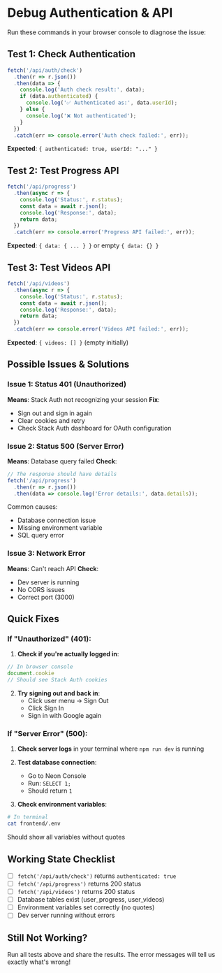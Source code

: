 # Debug Authentication & API

Run these commands in your browser console to diagnose the issue:

## Test 1: Check Authentication

```javascript
fetch('/api/auth/check')
  .then(r => r.json())
  .then(data => {
    console.log('Auth check result:', data);
    if (data.authenticated) {
      console.log('✅ Authenticated as:', data.userId);
    } else {
      console.log('❌ Not authenticated');
    }
  })
  .catch(err => console.error('Auth check failed:', err));
```

**Expected**: `{ authenticated: true, userId: "..." }`

## Test 2: Test Progress API

```javascript
fetch('/api/progress')
  .then(async r => {
    console.log('Status:', r.status);
    const data = await r.json();
    console.log('Response:', data);
    return data;
  })
  .catch(err => console.error('Progress API failed:', err));
```

**Expected**: `{ data: { ... } }` or empty `{ data: {} }`

## Test 3: Test Videos API

```javascript
fetch('/api/videos')
  .then(async r => {
    console.log('Status:', r.status);
    const data = await r.json();
    console.log('Response:', data);
    return data;
  })
  .catch(err => console.error('Videos API failed:', err));
```

**Expected**: `{ videos: [] }` (empty initially)

## Possible Issues & Solutions

### Issue 1: Status 401 (Unauthorized)
**Means**: Stack Auth not recognizing your session
**Fix**: 
- Sign out and sign in again
- Clear cookies and retry
- Check Stack Auth dashboard for OAuth configuration

### Issue 2: Status 500 (Server Error)
**Means**: Database query failed
**Check**:
```javascript
// The response should have details
fetch('/api/progress')
  .then(r => r.json())
  .then(data => console.log('Error details:', data.details));
```

Common causes:
- Database connection issue
- Missing environment variable
- SQL query error

### Issue 3: Network Error
**Means**: Can't reach API
**Check**:
- Dev server is running
- No CORS issues
- Correct port (3000)

## Quick Fixes

### If "Unauthorized" (401):

1. **Check if you're actually logged in**:
```javascript
// In browser console
document.cookie
// Should see Stack Auth cookies
```

2. **Try signing out and back in**:
   - Click user menu → Sign Out
   - Click Sign In
   - Sign in with Google again

### If "Server Error" (500):

1. **Check server logs** in your terminal where `npm run dev` is running

2. **Test database connection**:
   - Go to Neon Console
   - Run: `SELECT 1;`
   - Should return `1`

3. **Check environment variables**:
```bash
# In terminal
cat frontend/.env
```

Should show all variables without quotes

## Working State Checklist

- [ ] `fetch('/api/auth/check')` returns `authenticated: true`
- [ ] `fetch('/api/progress')` returns 200 status
- [ ] `fetch('/api/videos')` returns 200 status
- [ ] Database tables exist (user_progress, user_videos)
- [ ] Environment variables set correctly (no quotes)
- [ ] Dev server running without errors

## Still Not Working?

Run all tests above and share the results. The error messages will tell us exactly what's wrong!

